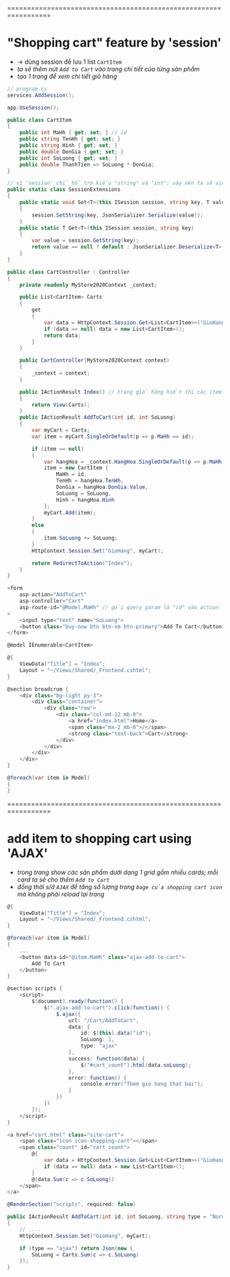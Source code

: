 =================================================================
# "Shopping cart" feature by 'session'
* -> dùng session để lưu 1 list `CartItem`
* _ta sẽ thêm nút `Add to Cart` vào trang chi tiết của từng sản phẩm_
* _tạo 1 trang để xem chi tiết giỏ hàng_

```cs - Register using Session
// program.cs
services.AddSession();

app.UseSession();
```

```cs - create model
public class CartItem
{
    public int MaHh { get; set; } // id 
    public string TenHh { get; set; }
    public string Hinh { get; set; }
    public double DonGia { get; set; }
    public int SoLuong { get; set; }
    public double ThanhTien => SoLuong * DonGia;
}
```

```cs - Session Extension
// ví 'session' chỉ hỗ trợ kiểu "string" và "int"; vậy nên ta sẽ viết extension để hỗ trợ kiểu phức tạp hơn
public static class SessionExtensions
{
    public static void Set<T>(this ISession session, string key, T value)
    {
        session.SetString(key, JsonSerializer.Serialize(value));
    }
    public static T Get<T>(this ISession session, string key)
    {
        var value = session.GetString(key);
        return value == null ? default : JsonSerializer.Deserialize<T>(value);
    }
} 
```

```cs - controller
public class CartController : Controller
{
    private readonly MyStore2020Context _context;

    public List<CartItem> Carts
    {
        get 
        {
            var data = HttpContext.Session.Get<List<CartItem>>("GioHang");
            if (data == null) data = new List<CartItem>();
            return data;
        }
    }

    public CartController(MyStore2020Context context)
    {
        _context = context;
    }

    public IActionResult Index() // trang giỏ hàng hiển thị các item
    {
        return View(Carts); 
    }
    public IActionResult AddToCart(int id, int SoLuong)
    {
        var myCart = Carts;
        var item = myCart.SingleOrDefault(p => p.MaHh == id);

        if (item == null) 
        {
            var hangHoa = _context.HangHoa.SingleOrDefault(p => p.MaHh == id);
            item = new CartItem { 
                MaHh = id,
                TenHh = hangHoa.TenHh,
                DonGia = hangHoa.DonGia.Value,
                SoLuong = SoLuong,
                Hinh = hangHoa.Hinh
            };
            myCart.Add(item);
        }
        else 
        {
            item.SoLuong += SoLuong;
        }
        HttpContext.Session.Set("GioHang", myCart);

        return RedirectToAction("Index");
    }
}
```

```js - ~/Views/Product/Detail.cshtml
<form
    asp-action="AddToCart"
    asp-controller="Cart"
    asp-route-id="@Model.MaHh" // gửi query param là "id" vào action
>
    <input type="text" name="SoLuong">
    <button class="buy-now btn btn-sm btn-primary">Add To Cart</button>
</form>
```

```cs - ~/Views/Cart/Index.cshtml
@model IEnumerable<CartItem>

@{
    ViewData["Title"] = "Index";
    Layout = "~/Views/Shared/_Frontend.cshtml";
}

@section breadcrum {
    <div class="bg-light py-3">
        <div class="container">
            <div class="row">
                <div class="col-md-12 mb-0">
                    <a href="index.html">Home</a>
                    <span class="mx-2 mb-0">/</span>
                    <strong class="text-back">Cart</strong>
                </div>
            </div>
        </div>
    </div>    
}

@foreach(var item in Model)
{
}
```

=================================================================
# add item to shopping cart using 'AJAX'
* _trong trang show các sản phẩm dưới dạng 1 grid gồm nhiều cards; mỗi card ta sẽ cho thêm `Add to Cart`_
* _đồng thời s/d `AJAX` để tăng số lượng trong `bage của shopping cart icon` mà không phải reload lại trang_ 

```cs - ~/Views/Product/Index.cshtml
@{
    ViewData["Title"] = "Index";
    Layout = "~/Views/Shared/_Frontend.cshtml";
}

@foreach(var item in Model)
{
    ...
    <button data-id="@item.MaHh" class="ajax-add-to-cart">
        Add To Cart
    </button>
}

@section scripts {
    <script>
        $(document).ready(function() {
            $(".ajax-add-to-cart").click(function() {
                $.ajax({
                    url: "/Cart/AddToCart",
                    data: {
                        id: $(this).data("id");
                        SoLuong: 1,
                        type: "ajax"
                    },
                    success: function(data) {
                        $("#cart_count").html(data.soLuong);
                    },
                    error: function() {
                        console.error("Them gio hang that bai");
                    }
                })
            })
        });
    </script>
}
```
```cs - ~/Views/Shared/_Frontend.cshtml
<a href="cart.html" class="site-cart">
    <span class="icon icon-shopping-cart"></span>
    <span class="count" id="cart_count">
        @{
            var data = HttpContext.Session.Get<List<CartItem>>("GioHang");
            if (data == null) data = new List<CartItem>();
        }
        @(data.Sum(c => c.SoLuong))
    </span>
</a>

@RenderSection("scripts", required: false)
```

```cs - CartController
public IActionResult AddToCart(int id, int SoLuong, string type = "Normal")
{
    // ....
    HttpContext.Session.Set("GioHang", myCart);

    if (type == "ajax") return Json(new {
        SoLuong = Carts.Sum(c => c.SoLuong)
    });
}
```